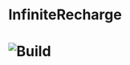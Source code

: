 # InfiniteRecharge
# ![Build](https://github.com/Armada2508/InfiniteRecharge/workflows/Build/badge.svg?branch=master)
